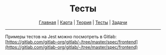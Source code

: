 <div align="center">

# Тесты

[Главная](https://github.com/dollaween/junior-roadmap/)
|
[Карта](/roadmap/README.md)
|
[Теория](/theory/README.md)
|
[Тесты](/tests/README.md)
|
[Задачи](/tasks/README.md)

</div>

---

Примеры тестов на Jest можно посмотреть в Gitlab:
[https://gitlab.com/gitlab-org/gitlab/-/tree/master/spec/frontend](https://gitlab.com/gitlab-org/gitlab/-/tree/master/spec/frontend)
